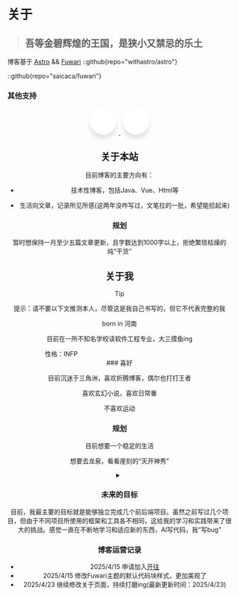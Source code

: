 # 关于

> ## 吾等金碧辉煌的王国，是狭小又禁忌的乐土
>

博客基于 [Astro](https://astro.build/) && [Fuwari](https://github.com/saicaca/fuwari)
::github{repo="withastro/astro"}

::github{repo="saicaca/fuwari"}

### 其他支持
<!-- 社交 -->
<link rel="stylesheet" href="https://cdnjs.cloudflare.com/ajax/libs/font-awesome/6.7.2/css/all.min.css">

<div class="unique-wrapper" style="text-align: center; margin-bottom: 20px;">
    <!-- 第一个链接：开往 -->
  <a href="https://www.travellings.cn/" target="_blank">
    <div class="unique-button">
      <div class="unique-icon"><i class="fa fa-train"></i></div>
      <span>开往</span>
    </div>
  </a> <!-- 闭合第一个a标签 -->

  <!-- 第二个链接：Waline -->
  <a href="https://waline.js.org/" target="_blank">
    <div class="unique-button">
      <div class="unique-icon"><i class="fa fa-commenting"></i></div>
      <span>Waline</span>
    </div>
  </a> <!-- 闭合第二个a标签 -->
        <!-- <div class="unique-button">
            <div class="unique-icon"><i class="fab fa-instagram"></i></div>
            <span>Instagram</span>
        </div>
        <div class="unique-button">
            <div class="unique-icon"><i class="fab fa-github"></i></div>
            <span>Github</span>
        </div>
        <div class="unique-button">
            <div class="unique-icon"><i class="fab fa-youtube"></i></div>
            <span>YouTube</span>
        </div>
    </div> -->

<style>
    @import url('https://fonts.googleapis.com/css?family=Poppins:400,500,600,700&display=swap');
.unique-wrapper .unique-button {
    display: inline-block;
    height: 60px;
    width: 60px;
    margin: 0 5px;
    overflow: hidden;
    background: rgb(255, 255, 255);
    border-radius: 50px;
    cursor: pointer;
    box-shadow: 0px 10px 10px rgba(0, 0, 0, 0.1);
    transition: all 0.3s ease-out;
}

.unique-wrapper .unique-button .unique-icon {
    display: inline-block;
    height: 60px;
    width: 60px;
    text-align: center;
    border-radius: 50px;
    box-sizing: border-box;
    line-height: 60px;
}

.unique-wrapper .unique-button:hover {
    width: 200px;
}

.unique-wrapper .unique-button .unique-icon i {
    font-size: 25px;
    line-height: 60px;
}

.unique-wrapper .unique-button span {
    font-size: 20px;
    font-weight: 600;
    line-height: 60px;
    margin-left: 10px;
}

.unique-wrapper .unique-button:nth-child(1):hover .unique-icon {
    background: #4F5A77;
}

.unique-wrapper .unique-button:nth-child(2):hover .unique-icon {
    background: #4298fa;
}

.unique-wrapper .unique-button:nth-child(3):hover .unique-icon {
    background: #f82173;
}

.unique-wrapper .unique-button:nth-child(4):hover .unique-icon {
    background: rgb(240,191,76);
}

.unique-wrapper .unique-button:nth-child(5):hover .unique-icon {
    background: #f32929;
}

.unique-wrapper .unique-button:nth-child(1) span {
    color: #1150ff;
}

.unique-wrapper .unique-button:nth-child(2) span {
    color: #4298fa;
}

.unique-wrapper .unique-button:nth-child(3) span {
    color: #f82173;
}

.unique-wrapper .unique-button:nth-child(4) span {
    color: #565a66;
}

.unique-wrapper .unique-button:nth-child(5) span {
    color: #f32929;
}
</style>

## 关于本站

目前博客的主要方向有：

- 技术性博客，包括Java、Vue、Html等

- 生活向文章，记录所见所感(这两年没咋写过，文笔拉的一批，希望能拾起来)

### 规划

暂时想保持一月至少五篇文章更新，且字数达到1000字以上，拒绝繁琐枯燥的纯“干货”

## 关于我

> [!TIP]
> 提示：请不要以下文推测本人，尽管这是我自己书写的，但它不代表完整的我

born in 河南

目前在一所不知名学校读软件工程专业，大三摸鱼ing
<!-- 分栏 -->
<div style="display: flex; justify-content: space-between;">

<div style="width: 48%;">
    性格：INFP
  </div>
<div style="width: 48%;">

</div>
</div>
### 喜好

目前沉迷于三角洲，喜欢折腾博客，偶尔也打打王者

喜欢玄幻小说，喜欢日常番

不喜欢运动

### 规划

目前想要一个稳定的生活

想要去龙泉，看看崖刻的“天开神秀”

<!-- 折叠文本 -->
<details>
<summary></summary>

</details>

### 未来的目标

目前，我最主要的目标就是能够独立完成几个前后端项目。虽然之前写过几个项目，但由于不同项目所使用的框架和工具各不相同，这给我的学习和实践带来了很大的挑战。感觉一直在不断地学习和适应新的东西，AI写代码，我“写bug”

### 博客运营记录

- 2025/4/15 申请加入[开往](https://www.travellings.cn/)
- 2025/4/15 修改Fuwari主题的默认代码块样式，更加美观了
- 2025/4/23 继续修改关于页面，持续打磨ing(最新更新时间：2025/4/23)

